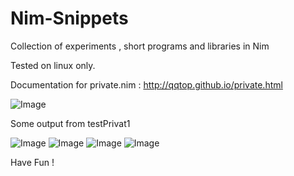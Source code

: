 # Nim-Snippets

Collection of experiments , short programs and libraries in Nim

Tested on linux only.

Documentation for private.nim : http://qqtop.github.io/private.html

![Image](../master/gnu.png?raw=true)



Some output from testPrivat1

![Image](../master/nimcolors3.png?raw=true)
![Image](../master/nimcolors4.png?raw=true)
![Image](../master/nimcolors5.png?raw=true)
![Image](../master/nimcolors6.png?raw=true)


Have Fun !
